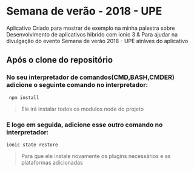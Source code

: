 # Semana de verão - 2018 - UPE
Aplicativo Criado para mostrar de exemplo na minha palestra sobre Desenvolvimento de aplicativos hibrido com ionic 3 &amp; Para ajudar na divulgação do evento Semana de verão 2018 - UPE  atráves do aplicativo

## Após o clone do repositório 
### No seu interpretador de comandos(CMD,BASH,CMDER) adicione o seguinte comando no interpretador:
<pre><code> npm install </code></pre>

<blockquote> Ele irá instalar todos os modulos node do projeto</blockquote>

### E logo em seguida, adicione esse outro comando no interpretador:

<pre><code>ionic state restore</code></pre>

<blockquote>Para que ele instale novamente os plugins necessários e as plataformas adicionadas</blockquote>
